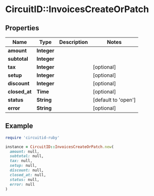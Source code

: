 # CircuitID::InvoicesCreateOrPatch

## Properties

| Name | Type | Description | Notes |
| ---- | ---- | ----------- | ----- |
| **amount** | **Integer** |  |  |
| **subtotal** | **Integer** |  |  |
| **tax** | **Integer** |  | [optional] |
| **setup** | **Integer** |  | [optional] |
| **discount** | **Integer** |  | [optional] |
| **closed_at** | **Time** |  | [optional] |
| **status** | **String** |  | [default to &#39;open&#39;] |
| **error** | **String** |  | [optional] |

## Example

```ruby
require 'circuitid-ruby'

instance = CircuitID::InvoicesCreateOrPatch.new(
  amount: null,
  subtotal: null,
  tax: null,
  setup: null,
  discount: null,
  closed_at: null,
  status: null,
  error: null
)
```

